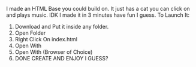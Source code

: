 I made an HTML Base you could build on. It just has a cat you can click on and plays music. IDK I made it in 3 minutes have fun I guess.
To Launch It:
1. Download and Put it inside any folder.
2. Open Folder
3. Right Click On index.html
4. Open With
5. Open With (Browser of Choice)
6. DONE CREATE AND ENJOY I GUESS?
